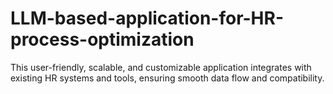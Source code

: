 # LLM-based-application-for-HR-process-optimization
This user-friendly, scalable, and customizable application integrates with existing HR systems and tools, ensuring smooth data flow and compatibility.
